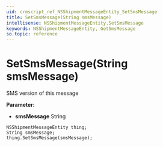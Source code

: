```yaml
---
uid: crmscript_ref_NSShipmentMessageEntity_SetSmsMessage
title: SetSmsMessage(String smsMessage)
intellisense: NSShipmentMessageEntity.SetSmsMessage
keywords: NSShipmentMessageEntity, GetSmsMessage
so.topic: reference
---
```


# SetSmsMessage(String smsMessage)

SMS version of this message

**Parameter:** 
 - **smsMessage** String

```crmscript
NSShipmentMessageEntity thing;
String smsMessage;
thing.SetSmsMessage(smsMessage);
```

